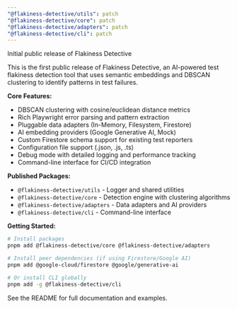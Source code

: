 ```yaml
---
"@flakiness-detective/utils": patch
"@flakiness-detective/core": patch
"@flakiness-detective/adapters": patch
"@flakiness-detective/cli": patch
---
```


Initial public release of Flakiness Detective

This is the first public release of Flakiness Detective, an AI-powered test flakiness detection tool that uses semantic embeddings and DBSCAN clustering to identify patterns in test failures.

**Core Features:**

- DBSCAN clustering with cosine/euclidean distance metrics
- Rich Playwright error parsing and pattern extraction
- Pluggable data adapters (In-Memory, Filesystem, Firestore)
- AI embedding providers (Google Generative AI, Mock)
- Custom Firestore schema support for existing test reporters
- Configuration file support (.json, .js, .ts)
- Debug mode with detailed logging and performance tracking
- Command-line interface for CI/CD integration

**Published Packages:**

- `@flakiness-detective/utils` - Logger and shared utilities
- `@flakiness-detective/core` - Detection engine with clustering algorithms
- `@flakiness-detective/adapters` - Data adapters and AI providers
- `@flakiness-detective/cli` - Command-line interface

**Getting Started:**

```bash
# Install packages
pnpm add @flakiness-detective/core @flakiness-detective/adapters

# Install peer dependencies (if using Firestore/Google AI)
pnpm add @google-cloud/firestore @google/generative-ai

# Or install CLI globally
pnpm add -g @flakiness-detective/cli
```

See the README for full documentation and examples.
